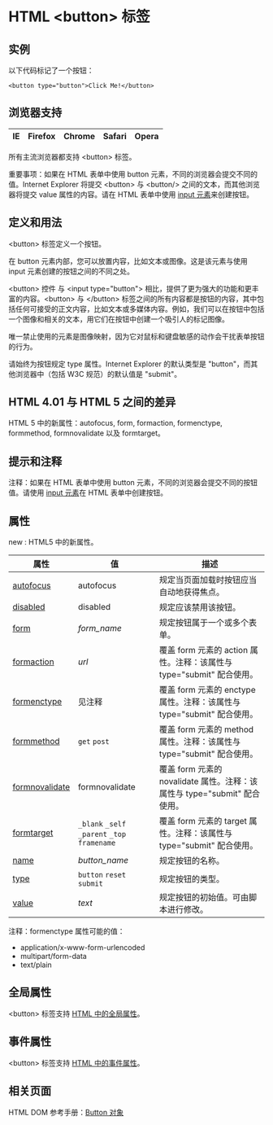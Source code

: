 # HTML &lt;button&gt; 标签

## 实例

以下代码标记了一个按钮：

```
<button type="button">Click Me!</button>
```



## 浏览器支持

| IE | Firefox | Chrome | Safari | Opera |
| --- | --- | --- | --- | --- |

所有主流浏览器都支持 &lt;button&gt; 标签。

重要事项：如果在 HTML 表单中使用 button 元素，不同的浏览器会提交不同的值。Internet Explorer 将提交 &lt;button&gt; 与 &lt;button/&gt; 之间的文本，而其他浏览器将提交 value 属性的内容。请在 HTML 表单中使用 [input 元素](/tags/tag_input.asp "HTML &lt;input&gt; 标签")来创建按钮。

## 定义和用法

&lt;button&gt; 标签定义一个按钮。

在 button 元素内部，您可以放置内容，比如文本或图像。这是该元素与使用 input 元素创建的按钮之间的不同之处。

&lt;button&gt; 控件 与 &lt;input type="button"&gt; 相比，提供了更为强大的功能和更丰富的内容。&lt;button&gt; 与 &lt;/button&gt; 标签之间的所有内容都是按钮的内容，其中包括任何可接受的正文内容，比如文本或多媒体内容。例如，我们可以在按钮中包括一个图像和相关的文本，用它们在按钮中创建一个吸引人的标记图像。

唯一禁止使用的元素是图像映射，因为它对鼠标和键盘敏感的动作会干扰表单按钮的行为。

请始终为按钮规定 type 属性。Internet Explorer 的默认类型是 "button"，而其他浏览器中（包括 W3C 规范）的默认值是 "submit"。

## HTML 4.01 与 HTML 5 之间的差异

HTML 5 中的新属性：autofocus, form, formaction, formenctype, formmethod, formnovalidate 以及 formtarget。

## 提示和注释

注释：如果在 HTML 表单中使用 button 元素，不同的浏览器会提交不同的按钮值。请使用 [input 元素](/tags/tag_input.asp "HTML 5 &lt;input&gt; 标签")在 HTML 表单中创建按钮。

## 属性

new : HTML5 中的新属性。

| 属性 | 值 | 描述 |
| --- | --- | --- |
| [autofocus](/tags/att_button_autofocus.asp "HTML5 &lt;button&gt; autofocus 属性") | autofocus | 规定当页面加载时按钮应当自动地获得焦点。 |
| [disabled](/tags/att_button_disabled.asp "HTML5 &lt;button&gt; disabled 属性") | disabled | 规定应该禁用该按钮。 |
| [form](/tags/att_button_form.asp "HTML5 &lt;button&gt; form 属性") | *form_name* | 规定按钮属于一个或多个表单。 |
| [formaction](/tags/att_button_formaction.asp "HTML5 &lt;button&gt; formaction 属性") | _url_ |覆盖 form 元素的 action 属性。注释：该属性与 type="submit" 配合使用。 |
| [formenctype](/tags/att_button_formenctype.asp "HTML5 &lt;button&gt; formenctype 属性") | 见注释 |覆盖 form 元素的 enctype 属性。注释：该属性与 type="submit" 配合使用。 |
| [formmethod](/tags/att_button_formmethod.asp "HTML5 &lt;button&gt; formmethod 属性") |   `get`   `post` |覆盖 form 元素的 method 属性。注释：该属性与 type="submit" 配合使用。 |
| [formnovalidate](/tags/att_button_formnovalidate.asp "HTML5 &lt;button&gt; formnovalidate 属性") | formnovalidate |覆盖 form 元素的 novalidate 属性。注释：该属性与 type="submit" 配合使用。 |
| [formtarget](/tags/att_button_formtarget.asp "HTML5 &lt;button&gt; formtarget 属性") |   `_blank`   `_self`   `_parent`   `_top`   `framename` |覆盖 form 元素的 target 属性。注释：该属性与 type="submit" 配合使用。 |
| [name](/tags/att_button_name.asp "HTML5 &lt;button&gt; name 属性") | *button_name* | 规定按钮的名称。 |
| [type](/tags/att_button_type.asp "HTML5 &lt;button&gt; type 属性") |    `button`   `reset`   `submit` | 规定按钮的类型。 |
| [value](/tags/att_button_value.asp "HTML5 &lt;button&gt; value 属性") | _text_ | 规定按钮的初始值。可由脚本进行修改。 |

注释：formenctype 属性可能的值：

*   application/x-www-form-urlencoded
*   multipart/form-data
*   text/plain

## 全局属性

&lt;button&gt; 标签支持 [HTML 中的全局属性](/tags/html_ref_standardattributes.asp)。

## 事件属性

&lt;button&gt; 标签支持 [HTML 中的事件属性](/tags/html_ref_eventattributes.asp)。

## 相关页面

HTML DOM 参考手册：[Button 对象](/jsref/dom_obj_pushbutton.asp "HTML DOM Button 对象")
